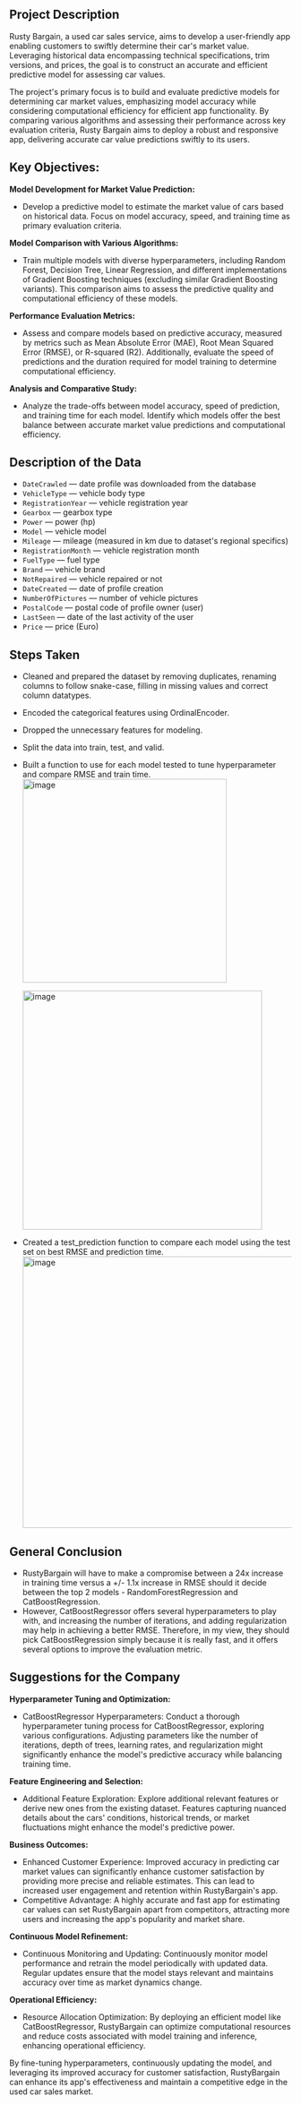 ## Project Description

Rusty Bargain, a used car sales service, aims to develop a user-friendly app enabling customers to swiftly determine their car's market value. Leveraging historical data encompassing technical specifications, trim versions, and prices, the goal is to construct an accurate and efficient predictive model for assessing car values.

The project's primary focus is to build and evaluate predictive models for determining car market values, emphasizing model accuracy while considering computational efficiency for efficient app functionality. By comparing various algorithms and assessing their performance across key evaluation criteria, Rusty Bargain aims to deploy a robust and responsive app, delivering accurate car value predictions swiftly to its users.

## Key Objectives:

**Model Development for Market Value Prediction:**
- Develop a predictive model to estimate the market value of cars based on historical data. Focus on model accuracy, speed, and training time as primary evaluation criteria.

**Model Comparison with Various Algorithms:**
- Train multiple models with diverse hyperparameters, including Random Forest, Decision Tree, Linear Regression, and different implementations of Gradient Boosting techniques (excluding similar Gradient Boosting variants). This comparison aims to assess the predictive quality and computational efficiency of these models.

**Performance Evaluation Metrics:**
- Assess and compare models based on predictive accuracy, measured by metrics such as Mean Absolute Error (MAE), Root Mean Squared Error (RMSE), or R-squared (R2). Additionally, evaluate the speed of predictions and the duration required for model training to determine computational efficiency.

**Analysis and Comparative Study:**
- Analyze the trade-offs between model accuracy, speed of prediction, and training time for each model. Identify which models offer the best balance between accurate market value predictions and computational efficiency.

## Description of the Data

- `DateCrawled` — date profile was downloaded from the database
- `VehicleType` — vehicle body type
- `RegistrationYear` — vehicle registration year
- `Gearbox` — gearbox type
- `Power` — power (hp)
- `Model` — vehicle model
- `Mileage` — mileage (measured in km due to dataset's regional specifics)
- `RegistrationMonth` — vehicle registration month
- `FuelType` — fuel type
- `Brand` — vehicle brand
- `NotRepaired` — vehicle repaired or not
- `DateCreated` — date of profile creation
- `NumberOfPictures` — number of vehicle pictures
- `PostalCode` — postal code of profile owner (user)
- `LastSeen` — date of the last activity of the user
- `Price` — price (Euro)

## Steps Taken
- Cleaned and prepared the dataset by removing duplicates, renaming columns to follow snake-case, filling in missing values and correct column datatypes.
- Encoded the categorical features using OrdinalEncoder.
- Dropped the unnecessary features for modeling.
- Split the data into train, test, and valid.
- Built a function to use for each model tested to tune hyperparameter and compare RMSE and train time.
    <img width="364" alt="image" src="https://github.com/chandra-fase/TripleTen_projects/assets/132231330/191a7290-7cfd-4117-9d5f-3c8fab591ffc">
    
    <img width="427" alt="image" src="https://github.com/chandra-fase/TripleTen_projects/assets/132231330/f566e467-5dfd-497c-9831-a42297368219">
- Created a test_prediction function to compare each model using the test set on best RMSE and prediction time.
    <img width="485" alt="image" src="https://github.com/chandra-fase/TripleTen_projects/assets/132231330/a823a4df-7eca-452a-8b23-8ebee0a76f0e">

## General Conclusion

- RustyBargain will have to make a compromise between a 24x increase in training time versus a +/- 1.1x increase in RMSE should it decide between the top 2 models - RandomForestRegression and CatBoostRegression.
- However, CatBoostRegressor offers several hyperparameters to play with, and increasing the number of iterations, and adding regularization may help in achieving a better RMSE. Therefore, in my view, they should pick CatBoostRegression simply because it is really fast, and it offers several options to improve the evaluation metric.

## Suggestions for the Company

**Hyperparameter Tuning and Optimization:**
- CatBoostRegressor Hyperparameters: Conduct a thorough hyperparameter tuning process for CatBoostRegressor, exploring various configurations. Adjusting parameters like the number of iterations, depth of trees, learning rates, and regularization might significantly enhance the model's predictive accuracy while balancing training time.

**Feature Engineering and Selection:**
- Additional Feature Exploration: Explore additional relevant features or derive new ones from the existing dataset. Features capturing nuanced details about the cars' conditions, historical trends, or market fluctuations might enhance the model's predictive power.

**Business Outcomes:**
- Enhanced Customer Experience: Improved accuracy in predicting car market values can significantly enhance customer satisfaction by providing more precise and reliable estimates. This can lead to increased user engagement and retention within RustyBargain's app.
- Competitive Advantage: A highly accurate and fast app for estimating car values can set RustyBargain apart from competitors, attracting more users and increasing the app's popularity and market share.

**Continuous Model Refinement:**
- Continuous Monitoring and Updating: Continuously monitor model performance and retrain the model periodically with updated data. Regular updates ensure that the model stays relevant and maintains accuracy over time as market dynamics change.

**Operational Efficiency:**
- Resource Allocation Optimization: By deploying an efficient model like CatBoostRegressor, RustyBargain can optimize computational resources and reduce costs associated with model training and inference, enhancing operational efficiency.

By fine-tuning hyperparameters, continuously updating the model, and leveraging its improved accuracy for customer satisfaction, RustyBargain can enhance its app's effectiveness and maintain a competitive edge in the used car sales market.
